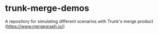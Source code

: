 # trunk-merge-demos
A repository for simulating different scenarios with Trunk's merge product (https://www.mergegraph.io/)
